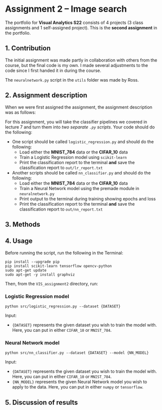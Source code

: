 # Assignment 2 – Image search
The portfolio for __Visual Analytics S22__ consists of 4 projects (3 class assignments and 1 self-assigned project). This is the __second assignment__ in the portfolio.


## 1. Contribution
The initial assignment was made partly in collaboration with others from the course, but the final code is my own. I made several adjustments to the code since I first handed it in during the course.

The `neuralnetwork.py` script in the `utils` folder was made by Ross.

## 2. Assignment description
When we were first assigned the assignment, the assignment description was as follows:

For this assignment, you will take the classifier pipelines we covered in lecture 7 and turn them into *two separate ```.py``` scripts*. Your code should do the following:

- One script should be called ```logistic_regression.py``` and should do the following:
  - Load either the **MNIST_784** data or the **CIFAR_10** data
  - Train a Logistic Regression model using ```scikit-learn```
  - Print the classification report to the terminal **and** save the classification report to ```out/lr_report.txt```
- Another scripts should be called ```nn_classifier.py``` and should do the following:
  - Load either the **MNIST_784** data or the **CIFAR_10** data
  - Train a Neural Network model using the premade module in ```neuralnetwork.py```
  - Print output to the terminal during training showing epochs and loss
  - Print the classification report to the terminal **and** save the classification report to ```out/nn_report.txt```

## 3. Methods


## 4. Usage
Before running the script, run the following in the Terminal:
```
pip install --upgrade pip
pip install scikit-learn tensorflow opencv-python
sudo apt-get update
sudo apt-get -y install graphviz
```
Then, from the `VIS_assignment2` directory, run:

### Logistic Regression model
```
python src/logistic_regression.py --dataset {DATASET}
```
Input:
- `{DATASET}` represents the given dataset you wish to train the model with. Here, you can put in either `CIFAR_10` or `MNIST_784`.


### Neural Network model
```
python src/nn_classifier.py --dataset {DATASET} --model {NN_MODEL}
```
Input:
- `{DATASET}` represents the given dataset you wish to train the model with. Here, you can put in either `CIFAR_10` or `MNIST_784`.
- `{NN_MODEL}` represents the given Neural Network model you wish to apply to the data. Here, you can put in either `numpy` or `tensorflow`.

## 5. Discussion of results

